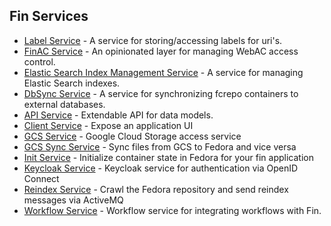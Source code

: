 ## Fin Services

 - [Label Service](./label-service.md) - A service for storing/accessing labels for uri's.
 - [FinAC Service](./finac-service.md) - An opinionated layer for managing WebAC access control.
 - [Elastic Search Index Management Service](./es-index-management-service.md) - A service for managing Elastic Search indexes.
 - [DbSync Service](./dbsync-service.md) - A service for synchronizing fcrepo containers to external databases.
 - [API Service](./api-service.md) - Extendable API for data models.
 - [Client Service](./client-service.md) - Expose an application UI
 - [GCS Service](./gcs-service.md) - Google Cloud Storage access service
 - [GCS Sync Service](./gcs-sync-service.md) - Sync files from GCS to Fedora and vice versa
 - [Init Service](./init-service.md) - Initialize container state in Fedora for your fin application
 - [Keycloak Service](./keycloak-service.md) - Keycloak service for authentication via OpenID Connect
 - [Reindex Service](./reindex-service.md) - Crawl the Fedora repository and send reindex messages via ActiveMQ
 - [Workflow Service](./workflow-service.md) - Workflow service for integrating workflows with Fin.